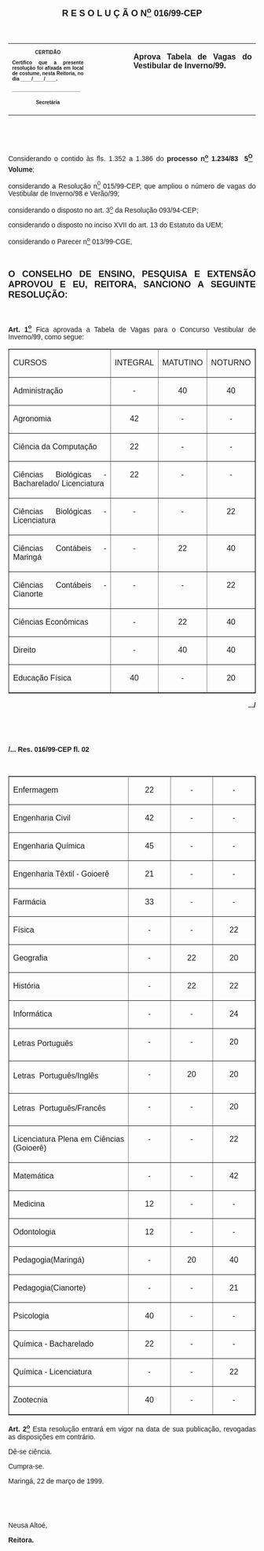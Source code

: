 <BODY>

<B><FONT FACE="Arial" SIZE=4><P ALIGN="CENTER"></P>
<P ALIGN="CENTER">R E S O L U &Ccedil; &Atilde; O  N<U><SUP>o</U></SUP> 016/99-CEP</P>
</B></FONT><FONT FACE="Arial"><P ALIGN="JUSTIFY"></P>
<P ALIGN="JUSTIFY">&nbsp;</P></FONT>
<TABLE CELLSPACING=0 BORDER=0 CELLPADDING=7 WIDTH=621>
<TR><TD WIDTH="32%" VALIGN="TOP">
<B><FONT FACE="Arial" SIZE=1><P ALIGN="CENTER">CERTID&Atilde;O</P>
<P ALIGN="JUSTIFY">   Certifico que a presente resolu&ccedil;&atilde;o foi afixada em local de costume, nesta Reitoria, no dia ____/____/____.</P>
<P ALIGN="JUSTIFY"></P>
<P ALIGN="JUSTIFY">_________________________</P>
<P ALIGN="CENTER">Secret&aacute;ria</B></FONT></TD>
<TD WIDTH="17%" VALIGN="TOP">&nbsp;</TD>
<TD WIDTH="52%" VALIGN="TOP">
<B><FONT FACE="Arial"><P ALIGN="JUSTIFY">Aprova Tabela de Vagas do Vestibular de Inverno/99.</P>
<P ALIGN="JUSTIFY"></B></FONT></TD>
</TR>
</TABLE>

<FONT FACE="Arial"><P ALIGN="JUSTIFY">&nbsp;</P>
<P ALIGN="JUSTIFY">&nbsp;</P>
<P ALIGN="JUSTIFY">&#9;Considerando o contido &agrave;s fls.  1.352  a  1.386  do  <B>processo n<U><SUP>o</U></SUP> 1.234/83  5<U><SUP>O</U></SUP>  Volume</B>;</P>
<P ALIGN="JUSTIFY">&#9;considerando a Resolu&ccedil;&atilde;o n<U><SUP>0</U></SUP> 015/99-CEP, que ampliou o n&uacute;mero de vagas do Vestibular de Inverno/98 e Ver&atilde;o/99;</P>
<P ALIGN="JUSTIFY">&#9;considerando o disposto no art. 3<U><SUP>o</U></SUP> da Resolu&ccedil;&atilde;o 093/94-CEP;</P>
<P ALIGN="JUSTIFY">&#9;considerando o disposto no inciso XVII do art. 13 do Estatuto da UEM;</P>
<P ALIGN="JUSTIFY">considerando o Parecer n<U><SUP>o</U></SUP> 013/99-CGE,</P>
<P ALIGN="JUSTIFY"></P>
<P ALIGN="JUSTIFY">&nbsp;</P>
</FONT><B><FONT FACE="Arial" SIZE=4><P ALIGN="JUSTIFY">O CONSELHO DE ENSINO, PESQUISA E EXTENS&Atilde;O APROVOU E EU, REITORA, SANCIONO A SEGUINTE RESOLU&Ccedil;&Atilde;O:</P>
</B></FONT><FONT FACE="Arial"><P ALIGN="JUSTIFY"></P>
<P ALIGN="JUSTIFY">&nbsp;</P>
<P ALIGN="JUSTIFY">&#9;<B>Art. 1<U><SUP>o</B></U></SUP> Fica aprovada a Tabela de Vagas para o Concurso Vestibular de Inverno/99, como segue:</P>
<P ALIGN="JUSTIFY"></P></FONT>
<TABLE BORDER CELLSPACING=2 CELLPADDING=7 WIDTH=603>
<TR><TD WIDTH="48%" VALIGN="TOP">
<FONT FACE="Arial"><P ALIGN="JUSTIFY">CURSOS</FONT></TD>
<TD WIDTH="17%" VALIGN="TOP">
<FONT FACE="Arial"><P ALIGN="JUSTIFY">INTEGRAL</FONT></TD>
<TD WIDTH="17%" VALIGN="TOP">
<FONT FACE="Arial"><P ALIGN="JUSTIFY">MATUTINO</FONT></TD>
<TD WIDTH="17%" VALIGN="TOP">
<FONT FACE="Arial"><P ALIGN="JUSTIFY">NOTURNO</FONT></TD>
</TR>
<TR><TD WIDTH="48%" VALIGN="TOP">
<FONT FACE="Arial"><P ALIGN="JUSTIFY">Administra&ccedil;&atilde;o</FONT></TD>
<TD WIDTH="17%" VALIGN="TOP">
<FONT FACE="Arial"><P ALIGN="CENTER">-</FONT></TD>
<TD WIDTH="17%" VALIGN="TOP">
<FONT FACE="Arial"><P ALIGN="CENTER">40</FONT></TD>
<TD WIDTH="17%" VALIGN="TOP">
<FONT FACE="Arial"><P ALIGN="CENTER">40</FONT></TD>
</TR>
<TR><TD WIDTH="48%" VALIGN="TOP">
<FONT FACE="Arial"><P ALIGN="JUSTIFY">Agronomia</FONT></TD>
<TD WIDTH="17%" VALIGN="TOP">
<FONT FACE="Arial"><P ALIGN="CENTER">42</FONT></TD>
<TD WIDTH="17%" VALIGN="TOP">
<FONT FACE="Arial"><P ALIGN="CENTER">-</FONT></TD>
<TD WIDTH="17%" VALIGN="TOP">
<FONT FACE="Arial"><P ALIGN="CENTER">-</FONT></TD>
</TR>
<TR><TD WIDTH="48%" VALIGN="TOP">
<FONT FACE="Arial"><P ALIGN="JUSTIFY">Ci&ecirc;ncia da Computa&ccedil;&atilde;o</FONT></TD>
<TD WIDTH="17%" VALIGN="TOP">
<FONT FACE="Arial"><P ALIGN="CENTER">22</FONT></TD>
<TD WIDTH="17%" VALIGN="TOP">
<FONT FACE="Arial"><P ALIGN="CENTER">-</FONT></TD>
<TD WIDTH="17%" VALIGN="TOP">
<FONT FACE="Arial"><P ALIGN="CENTER">-</FONT></TD>
</TR>
<TR><TD WIDTH="48%" VALIGN="TOP">
<FONT FACE="Arial"><P ALIGN="JUSTIFY">Ci&ecirc;ncias Biol&oacute;gicas - Bacharelado/ Licenciatura</FONT></TD>
<TD WIDTH="17%" VALIGN="TOP">
<FONT FACE="Arial"><P ALIGN="CENTER">22</FONT></TD>
<TD WIDTH="17%" VALIGN="TOP">
<FONT FACE="Arial"><P ALIGN="CENTER">-</FONT></TD>
<TD WIDTH="17%" VALIGN="TOP">
<FONT FACE="Arial"><P ALIGN="CENTER">-</FONT></TD>
</TR>
<TR><TD WIDTH="48%" VALIGN="TOP">
<FONT FACE="Arial"><P ALIGN="JUSTIFY">Ci&ecirc;ncias Biol&oacute;gicas - Licenciatura</FONT></TD>
<TD WIDTH="17%" VALIGN="TOP">
<FONT FACE="Arial"><P ALIGN="CENTER">-</FONT></TD>
<TD WIDTH="17%" VALIGN="TOP">
<FONT FACE="Arial"><P ALIGN="CENTER">-</FONT></TD>
<TD WIDTH="17%" VALIGN="TOP">
<FONT FACE="Arial"><P ALIGN="CENTER">22</FONT></TD>
</TR>
<TR><TD WIDTH="48%" VALIGN="TOP">
<FONT FACE="Arial"><P ALIGN="JUSTIFY">Ci&ecirc;ncias Cont&aacute;beis - Maring&aacute;</FONT></TD>
<TD WIDTH="17%" VALIGN="TOP">
<FONT FACE="Arial"><P ALIGN="CENTER">-</FONT></TD>
<TD WIDTH="17%" VALIGN="TOP">
<FONT FACE="Arial"><P ALIGN="CENTER">22</FONT></TD>
<TD WIDTH="17%" VALIGN="TOP">
<FONT FACE="Arial"><P ALIGN="CENTER">40</FONT></TD>
</TR>
<TR><TD WIDTH="48%" VALIGN="TOP">
<FONT FACE="Arial"><P ALIGN="JUSTIFY">Ci&ecirc;ncias Cont&aacute;beis - Cianorte</FONT></TD>
<TD WIDTH="17%" VALIGN="TOP">
<FONT FACE="Arial"><P ALIGN="CENTER">- </FONT></TD>
<TD WIDTH="17%" VALIGN="TOP">
<FONT FACE="Arial"><P ALIGN="CENTER">-</FONT></TD>
<TD WIDTH="17%" VALIGN="TOP">
<FONT FACE="Arial"><P ALIGN="CENTER">22</FONT></TD>
</TR>
<TR><TD WIDTH="48%" VALIGN="TOP">
<FONT FACE="Arial"><P ALIGN="JUSTIFY">Ci&ecirc;ncias Econ&ocirc;micas</FONT></TD>
<TD WIDTH="17%" VALIGN="TOP">
<FONT FACE="Arial"><P ALIGN="CENTER">-</FONT></TD>
<TD WIDTH="17%" VALIGN="TOP">
<FONT FACE="Arial"><P ALIGN="CENTER">22</FONT></TD>
<TD WIDTH="17%" VALIGN="TOP">
<FONT FACE="Arial"><P ALIGN="CENTER">40</FONT></TD>
</TR>
<TR><TD WIDTH="48%" VALIGN="TOP">
<FONT FACE="Arial"><P ALIGN="JUSTIFY">Direito</FONT></TD>
<TD WIDTH="17%" VALIGN="TOP">
<FONT FACE="Arial"><P ALIGN="CENTER">-</FONT></TD>
<TD WIDTH="17%" VALIGN="TOP">
<FONT FACE="Arial"><P ALIGN="CENTER">40</FONT></TD>
<TD WIDTH="17%" VALIGN="TOP">
<FONT FACE="Arial"><P ALIGN="CENTER">40</FONT></TD>
</TR>
<TR><TD WIDTH="48%" VALIGN="TOP">
<FONT FACE="Arial"><P ALIGN="JUSTIFY">Educa&ccedil;&atilde;o F&iacute;sica</FONT></TD>
<TD WIDTH="17%" VALIGN="TOP">
<FONT FACE="Arial"><P ALIGN="CENTER">40</FONT></TD>
<TD WIDTH="17%" VALIGN="TOP">
<FONT FACE="Arial"><P ALIGN="CENTER">-</FONT></TD>
<TD WIDTH="17%" VALIGN="TOP">
<FONT FACE="Arial"><P ALIGN="CENTER">20</FONT></TD>
</TR>
</TABLE>

<FONT FACE="Arial">
<B><P ALIGN="RIGHT">.../</P>
</B>
</FONT><FONT SIZE=2><P>&nbsp;</P>
</FONT><FONT FACE="Arial"><P>&nbsp;</P>
<B><P>/... Res. 016/99-CEP&#9;&#9;&#9;&#9;&#9;&#9;&#9;&#9;         fl. 02</P>
</B>
<P>&nbsp;</P></FONT>
<TABLE BORDER CELLSPACING=2 CELLPADDING=7 WIDTH=603>
<TR><TD WIDTH="48%" VALIGN="TOP">
<FONT FACE="Arial"><P ALIGN="JUSTIFY">Enfermagem</FONT></TD>
<TD WIDTH="17%" VALIGN="TOP">
<FONT FACE="Arial"><P ALIGN="CENTER">22</FONT></TD>
<TD WIDTH="17%" VALIGN="TOP">
<FONT FACE="Arial"><P ALIGN="CENTER">-</FONT></TD>
<TD WIDTH="17%" VALIGN="TOP">
<FONT FACE="Arial"><P ALIGN="CENTER">-</FONT></TD>
</TR>
<TR><TD WIDTH="48%" VALIGN="TOP">
<FONT FACE="Arial"><P ALIGN="JUSTIFY">Engenharia Civil</FONT></TD>
<TD WIDTH="17%" VALIGN="TOP">
<FONT FACE="Arial"><P ALIGN="CENTER">42</FONT></TD>
<TD WIDTH="17%" VALIGN="TOP">
<FONT FACE="Arial"><P ALIGN="CENTER">-</FONT></TD>
<TD WIDTH="17%" VALIGN="TOP">
<FONT FACE="Arial"><P ALIGN="CENTER">-</FONT></TD>
</TR>
<TR><TD WIDTH="48%" VALIGN="TOP">
<FONT FACE="Arial"><P ALIGN="JUSTIFY">Engenharia Qu&iacute;mica</FONT></TD>
<TD WIDTH="17%" VALIGN="TOP">
<FONT FACE="Arial"><P ALIGN="CENTER">45</FONT></TD>
<TD WIDTH="17%" VALIGN="TOP">
<FONT FACE="Arial"><P ALIGN="CENTER">-</FONT></TD>
<TD WIDTH="17%" VALIGN="TOP">
<FONT FACE="Arial"><P ALIGN="CENTER">-</FONT></TD>
</TR>
<TR><TD WIDTH="48%" VALIGN="TOP">
<FONT FACE="Arial"><P ALIGN="JUSTIFY">Engenharia T&ecirc;xtil - Goioer&ecirc;</FONT></TD>
<TD WIDTH="17%" VALIGN="TOP">
<FONT FACE="Arial"><P ALIGN="CENTER">21</FONT></TD>
<TD WIDTH="17%" VALIGN="TOP">
<FONT FACE="Arial"><P ALIGN="CENTER">-</FONT></TD>
<TD WIDTH="17%" VALIGN="TOP">
<FONT FACE="Arial"><P ALIGN="CENTER">-</FONT></TD>
</TR>
<TR><TD WIDTH="48%" VALIGN="TOP">
<FONT FACE="Arial"><P ALIGN="JUSTIFY">Farm&aacute;cia</FONT></TD>
<TD WIDTH="17%" VALIGN="TOP">
<FONT FACE="Arial"><P ALIGN="CENTER">33</FONT></TD>
<TD WIDTH="17%" VALIGN="TOP">
<FONT FACE="Arial"><P ALIGN="CENTER">-</FONT></TD>
<TD WIDTH="17%" VALIGN="TOP">
<FONT FACE="Arial"><P ALIGN="CENTER">-</FONT></TD>
</TR>
<TR><TD WIDTH="48%" VALIGN="TOP">
<FONT FACE="Arial"><P ALIGN="JUSTIFY">F&iacute;sica</FONT></TD>
<TD WIDTH="17%" VALIGN="TOP">
<FONT FACE="Arial"><P ALIGN="CENTER">-</FONT></TD>
<TD WIDTH="17%" VALIGN="TOP">
<FONT FACE="Arial"><P ALIGN="CENTER">-</FONT></TD>
<TD WIDTH="17%" VALIGN="TOP">
<FONT FACE="Arial"><P ALIGN="CENTER">22</FONT></TD>
</TR>
<TR><TD WIDTH="48%" VALIGN="TOP">
<FONT FACE="Arial"><P ALIGN="JUSTIFY">Geografia</FONT></TD>
<TD WIDTH="17%" VALIGN="TOP">
<FONT FACE="Arial"><P ALIGN="CENTER">-</FONT></TD>
<TD WIDTH="17%" VALIGN="TOP">
<FONT FACE="Arial"><P ALIGN="CENTER">22</FONT></TD>
<TD WIDTH="17%" VALIGN="TOP">
<FONT FACE="Arial"><P ALIGN="CENTER">20</FONT></TD>
</TR>
<TR><TD WIDTH="48%" VALIGN="TOP">
<FONT FACE="Arial"><P ALIGN="JUSTIFY">Hist&oacute;ria</FONT></TD>
<TD WIDTH="17%" VALIGN="TOP">
<FONT FACE="Arial"><P ALIGN="CENTER">-</FONT></TD>
<TD WIDTH="17%" VALIGN="TOP">
<FONT FACE="Arial"><P ALIGN="CENTER">22</FONT></TD>
<TD WIDTH="17%" VALIGN="TOP">
<FONT FACE="Arial"><P ALIGN="CENTER">22</FONT></TD>
</TR>
<TR><TD WIDTH="48%" VALIGN="TOP">
<FONT FACE="Arial"><P ALIGN="JUSTIFY">Inform&aacute;tica</FONT></TD>
<TD WIDTH="17%" VALIGN="TOP">
<FONT FACE="Arial"><P ALIGN="CENTER">-</FONT></TD>
<TD WIDTH="17%" VALIGN="TOP">
<FONT FACE="Arial"><P ALIGN="CENTER">-</FONT></TD>
<TD WIDTH="17%" VALIGN="TOP">
<FONT FACE="Arial"><P ALIGN="CENTER">24</FONT></TD>
</TR>
<TR><TD WIDTH="48%" VALIGN="TOP">
<FONT FACE="Arial"><P ALIGN="JUSTIFY">Letras Portugu&ecirc;s</FONT></TD>
<TD WIDTH="17%" VALIGN="TOP">
<FONT FACE="Arial"><P ALIGN="CENTER">-</FONT></TD>
<TD WIDTH="17%" VALIGN="TOP">
<FONT FACE="Arial"><P ALIGN="CENTER">-</FONT></TD>
<TD WIDTH="17%" VALIGN="TOP">
<FONT FACE="Arial"><P ALIGN="CENTER">20</FONT></TD>
</TR>
<TR><TD WIDTH="48%" VALIGN="TOP">
<FONT FACE="Arial"><P ALIGN="JUSTIFY">Letras  Portugu&ecirc;s/Ingl&ecirc;s</FONT></TD>
<TD WIDTH="17%" VALIGN="TOP">
<FONT FACE="Arial"><P ALIGN="CENTER">-</FONT></TD>
<TD WIDTH="17%" VALIGN="TOP">
<FONT FACE="Arial"><P ALIGN="CENTER">20</FONT></TD>
<TD WIDTH="17%" VALIGN="TOP">
<FONT FACE="Arial"><P ALIGN="CENTER">20</FONT></TD>
</TR>
<TR><TD WIDTH="48%" VALIGN="TOP">
<FONT FACE="Arial"><P ALIGN="JUSTIFY">Letras  Portugu&ecirc;s/Franc&ecirc;s</FONT></TD>
<TD WIDTH="17%" VALIGN="TOP">
<FONT FACE="Arial"><P ALIGN="CENTER">-</FONT></TD>
<TD WIDTH="17%" VALIGN="TOP">
<FONT FACE="Arial"><P ALIGN="CENTER">-</FONT></TD>
<TD WIDTH="17%" VALIGN="TOP">
<FONT FACE="Arial"><P ALIGN="CENTER">20</FONT></TD>
</TR>
<TR><TD WIDTH="48%" VALIGN="TOP">
<FONT FACE="Arial"><P ALIGN="JUSTIFY">Licenciatura Plena em Ci&ecirc;ncias (Goioer&ecirc;)</FONT></TD>
<TD WIDTH="17%" VALIGN="TOP">
<FONT FACE="Arial"><P ALIGN="CENTER">-</FONT></TD>
<TD WIDTH="17%" VALIGN="TOP">
<FONT FACE="Arial"><P ALIGN="CENTER">-</FONT></TD>
<TD WIDTH="17%" VALIGN="TOP">
<FONT FACE="Arial"><P ALIGN="CENTER">22</FONT></TD>
</TR>
<TR><TD WIDTH="48%" VALIGN="TOP">
<FONT FACE="Arial"><P ALIGN="JUSTIFY">Matem&aacute;tica</FONT></TD>
<TD WIDTH="17%" VALIGN="TOP">
<FONT FACE="Arial"><P ALIGN="CENTER">-</FONT></TD>
<TD WIDTH="17%" VALIGN="TOP">
<FONT FACE="Arial"><P ALIGN="CENTER">-</FONT></TD>
<TD WIDTH="17%" VALIGN="TOP">
<FONT FACE="Arial"><P ALIGN="CENTER">42</FONT></TD>
</TR>
<TR><TD WIDTH="48%" VALIGN="TOP">
<FONT FACE="Arial"><P ALIGN="JUSTIFY">Medicina</FONT></TD>
<TD WIDTH="17%" VALIGN="TOP">
<FONT FACE="Arial"><P ALIGN="CENTER">12</FONT></TD>
<TD WIDTH="17%" VALIGN="TOP">
<FONT FACE="Arial"><P ALIGN="CENTER">-</FONT></TD>
<TD WIDTH="17%" VALIGN="TOP">
<FONT FACE="Arial"><P ALIGN="CENTER">-</FONT></TD>
</TR>
<TR><TD WIDTH="48%" VALIGN="TOP">
<FONT FACE="Arial"><P ALIGN="JUSTIFY">Odontologia</FONT></TD>
<TD WIDTH="17%" VALIGN="TOP">
<FONT FACE="Arial"><P ALIGN="CENTER">12</FONT></TD>
<TD WIDTH="17%" VALIGN="TOP">
<FONT FACE="Arial"><P ALIGN="CENTER">-</FONT></TD>
<TD WIDTH="17%" VALIGN="TOP">
<FONT FACE="Arial"><P ALIGN="CENTER">-</FONT></TD>
</TR>
<TR><TD WIDTH="48%" VALIGN="TOP">
<FONT FACE="Arial"><P ALIGN="JUSTIFY">Pedagogia(Maring&aacute;)</FONT></TD>
<TD WIDTH="17%" VALIGN="TOP">
<FONT FACE="Arial"><P ALIGN="CENTER">-</FONT></TD>
<TD WIDTH="17%" VALIGN="TOP">
<FONT FACE="Arial"><P ALIGN="CENTER">20</FONT></TD>
<TD WIDTH="17%" VALIGN="TOP">
<FONT FACE="Arial"><P ALIGN="CENTER">40</FONT></TD>
</TR>
<TR><TD WIDTH="48%" VALIGN="TOP">
<FONT FACE="Arial"><P ALIGN="JUSTIFY">Pedagogia(Cianorte)</FONT></TD>
<TD WIDTH="17%" VALIGN="TOP">
<FONT FACE="Arial"><P ALIGN="CENTER">-</FONT></TD>
<TD WIDTH="17%" VALIGN="TOP">
<FONT FACE="Arial"><P ALIGN="CENTER">-</FONT></TD>
<TD WIDTH="17%" VALIGN="TOP">
<FONT FACE="Arial"><P ALIGN="CENTER">21</FONT></TD>
</TR>
<TR><TD WIDTH="48%" VALIGN="TOP">
<FONT FACE="Arial"><P ALIGN="JUSTIFY">Psicologia</FONT></TD>
<TD WIDTH="17%" VALIGN="TOP">
<FONT FACE="Arial"><P ALIGN="CENTER">40</FONT></TD>
<TD WIDTH="17%" VALIGN="TOP">
<FONT FACE="Arial"><P ALIGN="CENTER">-</FONT></TD>
<TD WIDTH="17%" VALIGN="TOP">
<FONT FACE="Arial"><P ALIGN="CENTER">-</FONT></TD>
</TR>
<TR><TD WIDTH="48%" VALIGN="TOP">
<FONT FACE="Arial"><P ALIGN="JUSTIFY">Qu&iacute;mica - Bacharelado</FONT></TD>
<TD WIDTH="17%" VALIGN="TOP">
<FONT FACE="Arial"><P ALIGN="CENTER">22</FONT></TD>
<TD WIDTH="17%" VALIGN="TOP">
<FONT FACE="Arial"><P ALIGN="CENTER">-</FONT></TD>
<TD WIDTH="17%" VALIGN="TOP">
<FONT FACE="Arial"><P ALIGN="CENTER">-</FONT></TD>
</TR>
<TR><TD WIDTH="48%" VALIGN="TOP">
<FONT FACE="Arial"><P ALIGN="JUSTIFY">Qu&iacute;mica - Licenciatura</FONT></TD>
<TD WIDTH="17%" VALIGN="TOP">
<FONT FACE="Arial"><P ALIGN="CENTER">-</FONT></TD>
<TD WIDTH="17%" VALIGN="TOP">
<FONT FACE="Arial"><P ALIGN="CENTER">-</FONT></TD>
<TD WIDTH="17%" VALIGN="TOP">
<FONT FACE="Arial"><P ALIGN="CENTER">22</FONT></TD>
</TR>
<TR><TD WIDTH="48%" VALIGN="TOP">
<FONT FACE="Arial"><P ALIGN="JUSTIFY">Zootecnia</FONT></TD>
<TD WIDTH="17%" VALIGN="TOP">
<FONT FACE="Arial"><P ALIGN="CENTER">40</FONT></TD>
<TD WIDTH="17%" VALIGN="TOP">
<FONT FACE="Arial"><P ALIGN="CENTER">-</FONT></TD>
<TD WIDTH="17%" VALIGN="TOP">
<FONT FACE="Arial"><P ALIGN="CENTER">-</FONT></TD>
</TR>
</TABLE>

<FONT FACE="Arial"><P ALIGN="JUSTIFY"></P>
<P ALIGN="JUSTIFY">&#9;<B>Art. 2<U><SUP>o</B></U></SUP> Esta resolu&ccedil;&atilde;o entrar&aacute; em vigor na data de sua publica&ccedil;&atilde;o, revogadas as disposi&ccedil;&otilde;es em contr&aacute;rio.</P>
<P ALIGN="JUSTIFY">&#9;D&ecirc;-se ci&ecirc;ncia.</P>
<P ALIGN="JUSTIFY">&#9;Cumpra-se.</P>
<P ALIGN="JUSTIFY"></P>
<P ALIGN="JUSTIFY">Maring&aacute;, 22 de mar&ccedil;o de 1999.</P>
<P ALIGN="JUSTIFY"></P>
<P ALIGN="JUSTIFY">&nbsp;</P>
<P ALIGN="JUSTIFY">&nbsp;</P>
<P ALIGN="JUSTIFY">Neusa Alto&eacute;,</P>
<B><P ALIGN="JUSTIFY">Reitora.</P>
</B><P ALIGN="JUSTIFY"></P>
<P ALIGN="JUSTIFY">&nbsp;</P>
<P ALIGN="JUSTIFY">&nbsp;</P></FONT></BODY>
